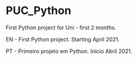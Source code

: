 # PUC_Python
First Python project for Uni - first 2 months.

EN - First Python project. Starting April 2021.

PT - Primeiro projeto em Python. Início Abril 2021.
